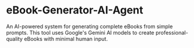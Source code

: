 # eBook-Generator-AI-Agent
An AI-powered system for generating complete eBooks from simple prompts. This tool uses Google's Gemini AI models to create professional-quality eBooks with minimal human input.
